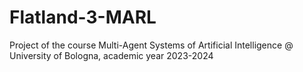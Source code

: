# Flatland-3-MARL
Project of the course Multi-Agent Systems of Artificial Intelligence @ University of Bologna, academic year 2023-2024
